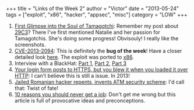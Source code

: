 +++
title = "Links of the Week 2"
author = "Victor"
date = "2013-05-24"
tags = ["exploit", "x86", "hacker", "appsec", "misc"]
category = "LOW"
+++

1.  <a href="http://www.kwartzlab.ca/2013/05/first-glimpse-soul-tamagotchi/" target="_blank">First Glimpse into the Soul of Tamagotchi</a>: Remember my post about <a href="http://dornea.nu/blog/2012/12/29c3" target="_blank">29C3</a>? There I've first mentioned Natalie and her passion for Tamagotchis. She's doing some progress! Obvisouly! I really like the screenshots.
2.  [CVE-2013-2094][1]: This is definitely the **bug of the week**! Have a closer detailed look [here][2]. The exploit was ported to [x86][3].
3.  Interview with a BlackHat: [Part 1][4], [Part 2][5], [Part 3][6]
4.  <a href="http://www.troyhunt.com/2013/05/your-login-form-posts-to-https-but-you.html?m=1" target="_blank">Your login form posts to HTTPS, but you blew it when you loaded it over HTTP</a>: I can't believe this is still a issue. In 2013!
5.  <a href="http://www.theregister.co.uk/2013/05/17/romanian_hacker_atm_security/" target="_blank">Jailed Romanian hacker repents, invents ATM security scheme</a>: I'd call that: Twist of fate!
6.  [10 reasons you should never get a job][7]: Don't get me wrong but this article is full of provocative ideas and preconceptions.

 [1]: http://cve.mitre.org/cgi-bin/cvename.cgi?name=CVE-2013-2094
 [2]: http://timetobleed.com/a-closer-look-at-a-recent-privilege-escalation-bug-in-linux-cve-2013-2094/
 [3]: http://rikiji.it/2013/05/10/CVE-2013-2094-x86.html
 [4]: https://blog.whitehatsec.com/interview-with-a-blackhat-part-1/
 [5]: https://blog.whitehatsec.com/interview-with-a-blackhat-part-2/#.UZ9JX8LX5xA
 [6]: https://blog.whitehatsec.com/interview-with-a-blackhat-part-3/
 [7]: http://www.highexistence.com/10-reasons-you-should-never-get-a-job%
